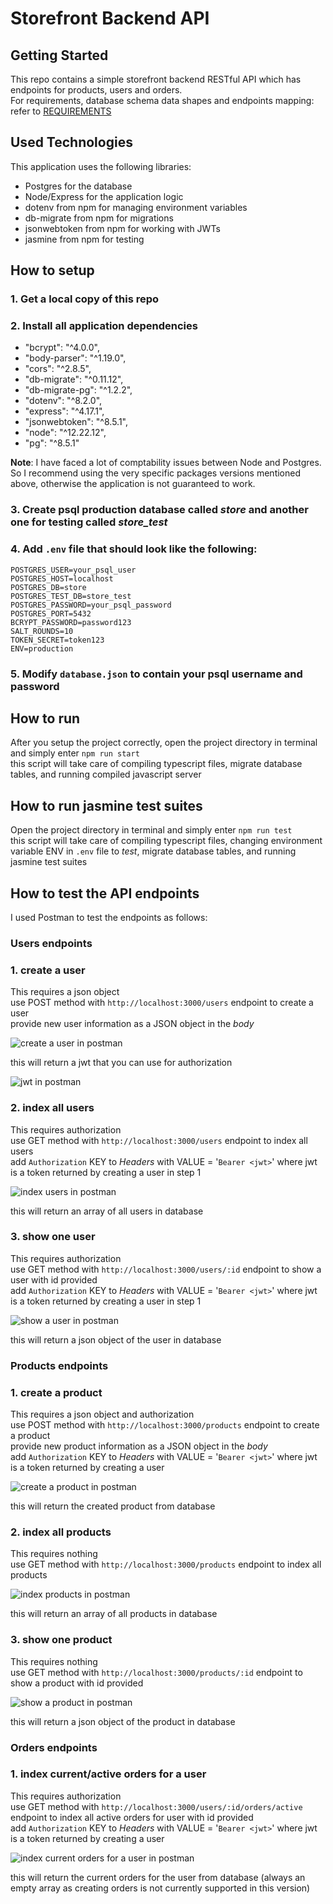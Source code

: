 # Storefront Backend API

## Getting Started

This repo contains a simple storefront backend RESTful API which has endpoints for products, users and orders.  
For requirements, database schema data shapes and endpoints mapping: refer to [REQUIREMENTS](REQUIREMENTS.md)

## Used Technologies
This application uses the following libraries:
- Postgres for the database
- Node/Express for the application logic
- dotenv from npm for managing environment variables
- db-migrate from npm for migrations
- jsonwebtoken from npm for working with JWTs
- jasmine from npm for testing

## How to setup

### 1. Get a local copy of this repo
### 2. Install all application dependencies
- "bcrypt": "^4.0.0",
- "body-parser": "^1.19.0",
- "cors": "^2.8.5",
- "db-migrate": "^0.11.12",
- "db-migrate-pg": "^1.2.2",
- "dotenv": "^8.2.0",
- "express": "^4.17.1",
- "jsonwebtoken": "^8.5.1",
- "node": "^12.22.12",
- "pg": "^8.5.1"

**Note**: I have faced a lot of comptability issues between Node and Postgres. So I recommend using the very specific packages versions mentioned above, otherwise the application is not guaranteed to work.
### 3. Create psql production database called *store* and another one for testing called *store_test*
### 4. Add `.env` file that should look like the following:
```
POSTGRES_USER=your_psql_user  
POSTGRES_HOST=localhost  
POSTGRES_DB=store  
POSTGRES_TEST_DB=store_test  
POSTGRES_PASSWORD=your_psql_password  
POSTGRES_PORT=5432  
BCRYPT_PASSWORD=password123  
SALT_ROUNDS=10  
TOKEN_SECRET=token123  
ENV=production  
```
### 5. Modify `database.json` to contain your psql username and password


## How to run
After you setup the project correctly, open the project directory in terminal and simply enter `npm run start`  
this script will take care of compiling typescript files, migrate database tables, and running compiled javascript server

## How to run jasmine test suites
Open the project directory in terminal and simply enter `npm run test`  
this script will take care of compiling typescript files, changing environment variable ENV in `.env` file to *test*, migrate database tables, and running jasmine test suites

## How to test the API endpoints
I used Postman to test the endpoints as follows:

### Users endpoints
### 1. create a user
This requires a json object  
use POST method with `http://localhost:3000/users` endpoint to create a user  
provide new user information as a JSON object in the *body*  

![create a user in postman](postman/create_user.png)  

this will return a jwt that you can use for authorization  

![jwt in postman](postman/create_user_jwt.png)  

### 2. index all users
This requires authorization  
use GET method with `http://localhost:3000/users` endpoint to index all users  
add `Authorization` KEY to *Headers* with VALUE = '`Bearer <jwt>`' where jwt is a token returned by creating a user in step 1

![index users in postman](postman/index_users.png)  

this will return an array of all users in database  

### 3. show one user
This requires authorization  
use GET method with `http://localhost:3000/users/:id` endpoint to show a user with id provided  
add `Authorization` KEY to *Headers* with VALUE = '`Bearer <jwt>`' where jwt is a token returned by creating a user in step 1

![show a user in postman](postman/show_user.png)  

this will return a json object of the user in database  


### Products endpoints
### 1. create a product
This requires a json object and authorization   
use POST method with `http://localhost:3000/products` endpoint to create a product  
provide new product information as a JSON object in the *body*  
add `Authorization` KEY to *Headers* with VALUE = '`Bearer <jwt>`' where jwt is a token returned by creating a user  

![create a product in postman](postman/create_product.png)  

this will return the created product from database   

### 2. index all products
This requires nothing  
use GET method with `http://localhost:3000/products` endpoint to index all products  

![index products in postman](postman/index_products.png)  

this will return an array of all products in database  

### 3. show one product
This requires nothing   
use GET method with `http://localhost:3000/products/:id` endpoint to show a product with id provided  

![show a product in postman](postman/show_product.png)  

this will return a json object of the product in database  

### Orders endpoints
### 1. index current/active orders for a user
This requires authorization   
use GET method with `http://localhost:3000/users/:id/orders/active` endpoint to index all active orders for user with id provided  
add `Authorization` KEY to *Headers* with VALUE = '`Bearer <jwt>`' where jwt is a token returned by creating a user  

![index current orders for a user in postman](postman/index_current_orders_for_user.png)  

this will return the current orders for the user from database (always an empty array as creating orders is not currently supported in this version)  
